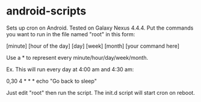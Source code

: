 android-scripts
===============
Sets up cron on Android. Tested on Galaxy Nexus 4.4.4. Put the commands you want to run in the file named "root" in this form:

[minute] [hour of the day] [day] [week] [month] [your command here]

Use a * to represent every minute/hour/day/week/month.

Ex. This will run every day at 4:00 am and 4:30 am:

0,30 4 * * * echo "Go back to sleep"

Just edit "root" then run the script. The init.d script will start cron on reboot.
